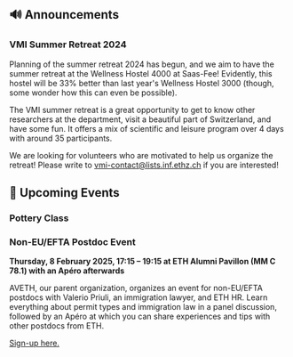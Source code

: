 ## 🔊 Announcements

### VMI Summer Retreat 2024

Planning of the summer retreat 2024 has begun, and we aim to have the summer retreat at the Wellness Hostel 4000 at Saas-Fee!
Evidently, this hostel will be 33% better than last year's Wellness Hostel 3000 (though, some wonder how this can even be possible).

The VMI summer retreat is a great opportunity to get to know other researchers at the department, visit a beautiful part of Switzerland, and have some fun.
It offers a mix of scientific and leisure program over 4 days with around 35 participants.

We are looking for volunteers who are motivated to help us organize the retreat!
Please write to [vmi-contact@lists.inf.ethz.ch](mailto:vmi-contact@lists.inf.ethz.ch) if you are interested!

## 📅 Upcoming Events

### Pottery Class

### Non-EU/EFTA Postdoc Event

**Thursday, 8 February 2025, 17:15 – 19:15 at ETH Alumni Pavillon (MM C 78.1) with an Apéro afterwards**

AVETH, our parent organization, organizes an event for non-EU/EFTA postdocs with Valerio Priuli, an immigration lawyer, and ETH HR.
Learn everything about permit types and immigration law in a panel discussion, followed by an Apéro at which you can share experiences and tips with other postdocs from ETH.

[Sign-up here.](https://forms.gle/5xNuaSqyHCWYdNw2A)
